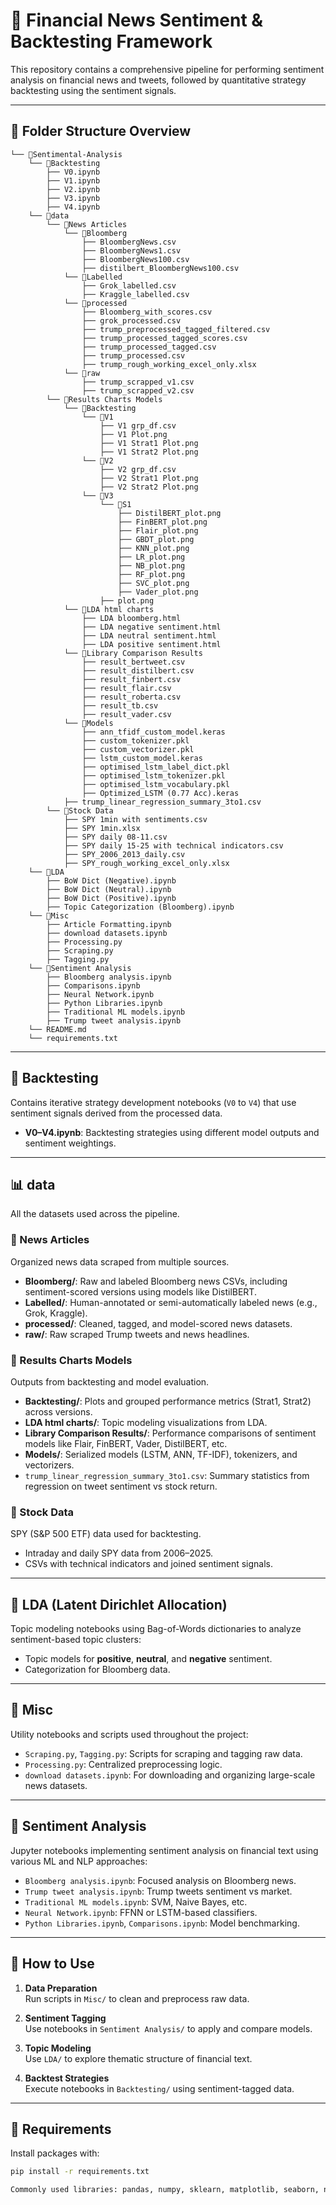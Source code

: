 # 🧠 Financial News Sentiment & Backtesting Framework

This repository contains a comprehensive pipeline for performing sentiment analysis on financial news and tweets, followed by quantitative strategy backtesting using the sentiment signals.

---

## 📁 Folder Structure Overview

```
└── 📁Sentimental-Analysis
    └── 📁Backtesting
        ├── V0.ipynb
        ├── V1.ipynb
        ├── V2.ipynb
        ├── V3.ipynb
        ├── V4.ipynb
    └── 📁data
        └── 📁News Articles
            └── 📁Bloomberg
                ├── BloombergNews.csv
                ├── BloombergNews1.csv
                ├── BloombergNews100.csv
                ├── distilbert_BloombergNews100.csv
            └── 📁Labelled
                ├── Grok_labelled.csv
                ├── Kraggle_labelled.csv
            └── 📁processed
                ├── Bloomberg_with_scores.csv
                ├── grok_processed.csv
                ├── trump_preprocessed_tagged_filtered.csv
                ├── trump_processed_tagged_scores.csv
                ├── trump_processed_tagged.csv
                ├── trump_processed.csv
                ├── trump_rough_working_excel_only.xlsx
            └── 📁raw
                ├── trump_scrapped_v1.csv
                ├── trump_scrapped_v2.csv
        └── 📁Results Charts Models
            └── 📁Backtesting
                └── 📁V1
                    ├── V1 grp_df.csv
                    ├── V1 Plot.png
                    ├── V1 Strat1 Plot.png
                    ├── V1 Strat2 Plot.png
                └── 📁V2
                    ├── V2 grp_df.csv
                    ├── V2 Strat1 Plot.png
                    ├── V2 Strat2 Plot.png
                └── 📁V3
                    └── 📁S1
                        ├── DistilBERT_plot.png
                        ├── FinBERT_plot.png
                        ├── Flair_plot.png
                        ├── GBDT_plot.png
                        ├── KNN_plot.png
                        ├── LR_plot.png
                        ├── NB_plot.png
                        ├── RF_plot.png
                        ├── SVC_plot.png
                        ├── Vader_plot.png
                    ├── plot.png
            └── 📁LDA html charts
                ├── LDA bloomberg.html
                ├── LDA negative sentiment.html
                ├── LDA neutral sentiment.html
                ├── LDA positive sentiment.html
            └── 📁Library Comparison Results
                ├── result_bertweet.csv
                ├── result_distilbert.csv
                ├── result_finbert.csv
                ├── result_flair.csv
                ├── result_roberta.csv
                ├── result_tb.csv
                ├── result_vader.csv
            └── 📁Models
                ├── ann_tfidf_custom_model.keras
                ├── custom_tokenizer.pkl
                ├── custom_vectorizer.pkl
                ├── lstm_custom_model.keras
                ├── optimised_lstm_label_dict.pkl
                ├── optimised_lstm_tokenizer.pkl
                ├── optimised_lstm_vocabulary.pkl
                ├── Optimized_LSTM (0.77 Acc).keras
            ├── trump_linear_regression_summary_3to1.csv
        └── 📁Stock Data
            ├── SPY 1min with sentiments.csv
            ├── SPY 1min.xlsx
            ├── SPY daily 08-11.csv
            ├── SPY daily 15-25 with technical indicators.csv
            ├── SPY_2006_2013_daily.csv
            ├── SPY_rough_working_excel_only.xlsx
    └── 📁LDA
        ├── BoW Dict (Negative).ipynb
        ├── BoW Dict (Neutral).ipynb
        ├── BoW Dict (Positive).ipynb
        ├── Topic Categorization (Bloomberg).ipynb
    └── 📁Misc
        ├── Article Formatting.ipynb
        ├── download datasets.ipynb
        ├── Processing.py
        ├── Scraping.py
        ├── Tagging.py
    └── 📁Sentiment Analysis
        ├── Bloomberg analysis.ipynb
        ├── Comparisons.ipynb
        ├── Neural Network.ipynb
        ├── Python Libraries.ipynb
        ├── Traditional ML models.ipynb
        ├── Trump tweet analysis.ipynb
    └── README.md
    └── requirements.txt
```


---

## 🔁 Backtesting

Contains iterative strategy development notebooks (`V0` to `V4`) that use sentiment signals derived from the processed data.

- **V0–V4.ipynb**: Backtesting strategies using different model outputs and sentiment weightings.

---

## 📊 data

All the datasets used across the pipeline.

### 📁 News Articles
Organized news data scraped from multiple sources.

- **Bloomberg/**: Raw and labeled Bloomberg news CSVs, including sentiment-scored versions using models like DistilBERT.
- **Labelled/**: Human-annotated or semi-automatically labeled news (e.g., Grok, Kraggle).
- **processed/**: Cleaned, tagged, and model-scored news datasets.
- **raw/**: Raw scraped Trump tweets and news headlines.

### 📁 Results Charts Models

Outputs from backtesting and model evaluation.

- **Backtesting/**: Plots and grouped performance metrics (Strat1, Strat2) across versions.
- **LDA html charts/**: Topic modeling visualizations from LDA.
- **Library Comparison Results/**: Performance comparisons of sentiment models like Flair, FinBERT, Vader, DistilBERT, etc.
- **Models/**: Serialized models (LSTM, ANN, TF-IDF), tokenizers, and vectorizers.
- `trump_linear_regression_summary_3to1.csv`: Summary statistics from regression on tweet sentiment vs stock return.

### 📁 Stock Data

SPY (S&P 500 ETF) data used for backtesting.

- Intraday and daily SPY data from 2006–2025.
- CSVs with technical indicators and joined sentiment signals.

---

## 🧠 LDA (Latent Dirichlet Allocation)

Topic modeling notebooks using Bag-of-Words dictionaries to analyze sentiment-based topic clusters:

- Topic models for **positive**, **neutral**, and **negative** sentiment.
- Categorization for Bloomberg data.

---

## 🧰 Misc

Utility notebooks and scripts used throughout the project:

- `Scraping.py`, `Tagging.py`: Scripts for scraping and tagging raw data.
- `Processing.py`: Centralized preprocessing logic.
- `download datasets.ipynb`: For downloading and organizing large-scale news datasets.

---

## 💬 Sentiment Analysis

Jupyter notebooks implementing sentiment analysis on financial text using various ML and NLP approaches:

- `Bloomberg analysis.ipynb`: Focused analysis on Bloomberg news.
- `Trump tweet analysis.ipynb`: Trump tweets sentiment vs market.
- `Traditional ML models.ipynb`: SVM, Naive Bayes, etc.
- `Neural Network.ipynb`: FFNN or LSTM-based classifiers.
- `Python Libraries.ipynb`, `Comparisons.ipynb`: Model benchmarking.

---

## 📌 How to Use

1. **Data Preparation**  
   Run scripts in `Misc/` to clean and preprocess raw data.

2. **Sentiment Tagging**  
   Use notebooks in `Sentiment Analysis/` to apply and compare models.

3. **Topic Modeling**  
   Use `LDA/` to explore thematic structure of financial text.

4. **Backtest Strategies**  
   Execute notebooks in `Backtesting/` using sentiment-tagged data.

---

## 🧪 Requirements

Install packages with:

```bash
pip install -r requirements.txt

Commonly used libraries: pandas, numpy, sklearn, matplotlib, seaborn, nltk, transformers, Flair, gensim, backtrader